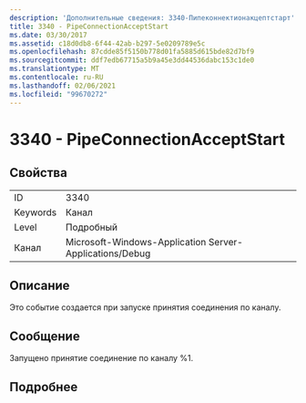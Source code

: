 ```yaml
---
description: 'Дополнительные сведения: 3340-Пипеконнектионакцептстарт'
title: 3340 - PipeConnectionAcceptStart
ms.date: 03/30/2017
ms.assetid: c18d0db8-6f44-42ab-b297-5e0209789e5c
ms.openlocfilehash: 87cdde85f5150b778d01fa5885d615bde82d7bf9
ms.sourcegitcommit: ddf7edb67715a5b9a45e3dd44536dabc153c1de0
ms.translationtype: MT
ms.contentlocale: ru-RU
ms.lasthandoff: 02/06/2021
ms.locfileid: "99670272"
---
```

# <a name="3340---pipeconnectionacceptstart"></a>3340 - PipeConnectionAcceptStart

## <a name="properties"></a>Свойства  
  
|||  
|-|-|  
|ID|3340|  
|Keywords|Канал|  
|Level|Подробный|  
|Канал|Microsoft-Windows-Application Server-Applications/Debug|  
  
## <a name="description"></a>Описание  

 Это событие создается при запуске принятия соединения по каналу.  
  
## <a name="message"></a>Сообщение  

 Запущено принятие соединение по каналу %1.  
  
## <a name="details"></a>Подробнее
